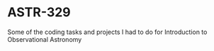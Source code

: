 # ASTR-329
Some of the coding tasks and projects I had to do for Introduction to Observational Astronomy
